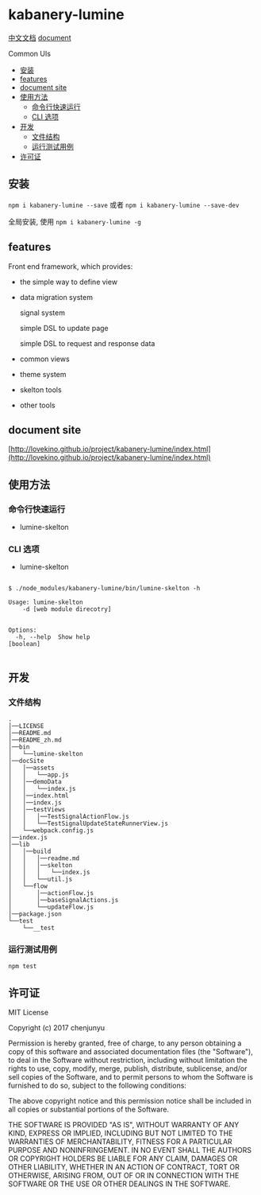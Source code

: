 # kabanery-lumine

[中文文档](./README_zh.md)   [document](./README.md)

Common UIs
- [安装](#%E5%AE%89%E8%A3%85)
- [features](#features)
- [document site](#document-site)
- [使用方法](#%E4%BD%BF%E7%94%A8%E6%96%B9%E6%B3%95)
  * [命令行快速运行](#%E5%91%BD%E4%BB%A4%E8%A1%8C%E5%BF%AB%E9%80%9F%E8%BF%90%E8%A1%8C)
  * [CLI 选项](#cli-%E9%80%89%E9%A1%B9)
- [开发](#%E5%BC%80%E5%8F%91)
  * [文件结构](#%E6%96%87%E4%BB%B6%E7%BB%93%E6%9E%84)
  * [运行测试用例](#%E8%BF%90%E8%A1%8C%E6%B5%8B%E8%AF%95%E7%94%A8%E4%BE%8B)
- [许可证](#%E8%AE%B8%E5%8F%AF%E8%AF%81)

## 安装

`npm i kabanery-lumine --save` 或者 `npm i kabanery-lumine --save-dev`

全局安装, 使用 `npm i kabanery-lumine -g`

## features

 Front end framework, which provides:

  - the simple way to define view
  
  - data migration system
  
    signal system
  
    simple DSL to update page
  
    simple DSL to request and response data
  
  - common views
  
  - theme system
  
  - skelton tools
  
  - other tools

## document site

 [http://lovekino.github.io/project/kabanery-lumine/index.html](http://lovekino.github.io/project/kabanery-lumine/index.html)

## 使用方法

### 命令行快速运行

- lumine-skelton


### CLI 选项

- lumine-skelton

```shell

$ ./node_modules/kabanery-lumine/bin/lumine-skelton -h

Usage: lumine-skelton
    -d [web module direcotry]


Options:
  -h, --help  Show help                                                [boolean]


```







## 开发

### 文件结构

```
.    
│──LICENSE    
│──README.md    
│──README_zh.md    
│──bin    
│   └──lumine-skelton    
│──docSite    
│   │──assets    
│   │   └──app.js    
│   │──demoData    
│   │   └──index.js    
│   │──index.html    
│   │──index.js    
│   │──testViews    
│   │   │──TestSignalActionFlow.js    
│   │   └──TestSignalUpdateStateRunnerView.js    
│   └──webpack.config.js    
│──index.js    
│──lib    
│   │──build    
│   │   │──readme.md    
│   │   │──skelton    
│   │   │   └──index.js    
│   │   └──util.js    
│   └──flow    
│       │──actionFlow.js    
│       │──baseSignalActions.js    
│       └──updateFlow.js    
│──package.json    
└──test    
    └──__test     
```


### 运行测试用例

`npm test`

## 许可证

MIT License

Copyright (c) 2017 chenjunyu

Permission is hereby granted, free of charge, to any person obtaining a copy
of this software and associated documentation files (the "Software"), to deal
in the Software without restriction, including without limitation the rights
to use, copy, modify, merge, publish, distribute, sublicense, and/or sell
copies of the Software, and to permit persons to whom the Software is
furnished to do so, subject to the following conditions:

The above copyright notice and this permission notice shall be included in all
copies or substantial portions of the Software.

THE SOFTWARE IS PROVIDED "AS IS", WITHOUT WARRANTY OF ANY KIND, EXPRESS OR
IMPLIED, INCLUDING BUT NOT LIMITED TO THE WARRANTIES OF MERCHANTABILITY,
FITNESS FOR A PARTICULAR PURPOSE AND NONINFRINGEMENT. IN NO EVENT SHALL THE
AUTHORS OR COPYRIGHT HOLDERS BE LIABLE FOR ANY CLAIM, DAMAGES OR OTHER
LIABILITY, WHETHER IN AN ACTION OF CONTRACT, TORT OR OTHERWISE, ARISING FROM,
OUT OF OR IN CONNECTION WITH THE SOFTWARE OR THE USE OR OTHER DEALINGS IN THE
SOFTWARE.
